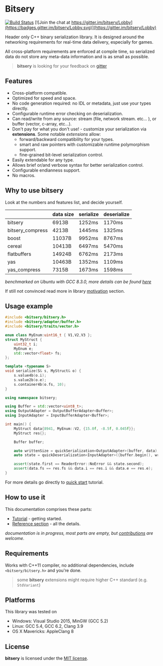 # Bitsery

[![Build Status](https://travis-ci.org/fraillt/bitsery.svg?branch=master)](https://travis-ci.org/fraillt/bitsery)
[![Join the chat at https://gitter.im/bitsery/Lobby](https://badges.gitter.im/bitsery/Lobby.svg)](https://gitter.im/bitsery/Lobby)

Header only C++ binary serialization library.
It is designed around the networking requirements for real-time data delivery, especially for games.

All cross-platform requirements are enforced at compile time, so serialized data do not store any meta-data information and is as small as possible.

> **bitsery** is looking for your feedback on [gitter](https://gitter.im/bitsery/Lobby)

## Features

* Cross-platform compatible.
* Optimized for speed and space.
* No code generation required: no IDL or metadata, just use your types directly.
* Configurable runtime error checking on deserialization.
* Can read/write from any source: stream (file, network stream. etc... ), or buffer (vector, c-array, etc...).
* Don't pay for what you don't use! - customize your serialization via **extensions**. Some notable *extensions* allow:
  * forward/backward compatibility for your types.
  * smart and raw pointers with customizable runtime polymorphism support.
  * fine-grained bit-level serialization control.
* Easily extendable for any type.
* Allows brief or/and verbose syntax for better serialization control.
* Configurable endianness support.
* No macros.

## Why to use bitsery

Look at the numbers and features list, and decide yourself.

|                  | data size | serialize | deserialize |
|------------------|-----------|-----------|-------------|
| bitsery          | 6913B     | 1252ms    | 1170ms      |
| bitsery_compress | 4213B     | 1445ms    | 1325ms      |
| boost            | 11037B    | 9952ms    | 8767ms      |
| cereal           | 10413B    | 6497ms    | 5470ms      |
| flatbuffers      | 14924B    | 6762ms    | 2173ms      |
| yas              | 10463B    | 1352ms    | 1109ms      |
| yas_compress     | 7315B     | 1673ms    | 1598ms      |


*benchmarked on Ubuntu with GCC 8.3.0, more details can be found [here](https://github.com/fraillt/cpp_serializers_benchmark.git)*

If still not convinced read more in library [motivation](doc/design/README.md) section.

## Usage example
```cpp
#include <bitsery/bitsery.h>
#include <bitsery/adapter/buffer.h>
#include <bitsery/traits/vector.h>

enum class MyEnum:uint16_t { V1,V2,V3 };
struct MyStruct {
    uint32_t i;
    MyEnum e;
    std::vector<float> fs;
};

template <typename S>
void serialize(S& s, MyStruct& o) {
    s.value4b(o.i);
    s.value2b(o.e);
    s.container4b(o.fs, 10);
}

using namespace bitsery;

using Buffer = std::vector<uint8_t>;
using OutputAdapter = OutputBufferAdapter<Buffer>;
using InputAdapter = InputBufferAdapter<Buffer>;

int main() {
    MyStruct data{8941, MyEnum::V2, {15.0f, -8.5f, 0.045f}};
    MyStruct res{};

    Buffer buffer;

    auto writtenSize = quickSerialization<OutputAdapter>(buffer, data);
    auto state = quickDeserialization<InputAdapter>({buffer.begin(), writtenSize}, res);

    assert(state.first == ReaderError::NoError && state.second);
    assert(data.fs == res.fs && data.i == res.i && data.e == res.e);
}
```
For more details go directly to [quick start](doc/tutorial/hello_world.md) tutorial.

## How to use it
This documentation comprises these parts:
* [Tutorial](doc/tutorial/README.md) - getting started.
* [Reference section](doc/README.md) - all the details.

*documentation is in progress, most parts are empty, but [contributions](CONTRIBUTING.md) are welcome.*

## Requirements

Works with C++11 compiler, no additional dependencies, include `<bitsery/bitsery.h>` and you're done.

> some **bitsery** extensions might require higher C++ standard (e.g. `StdVariant`)

## Platforms

This library was tested on
* Windows: Visual Studio 2015, MinGW (GCC 5.2)
* Linux: GCC 5.4, GCC 6.2, Clang 3.9
* OS X Mavericks: AppleClang 8

## License

**bitsery** is licensed under the [MIT license](LICENSE).
